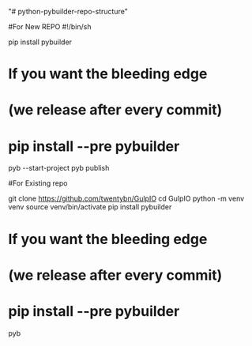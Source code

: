 "# python-pybuilder-repo-structure" 

#For New REPO
  #!/bin/sh

  pip install pybuilder

  # If you want the bleeding edge
  # (we release after every commit)
  # pip install --pre pybuilder

  pyb --start-project
  pyb publish
  
  
  #For Existing repo
  
  git clone https://github.com/twentybn/GulpIO
  cd GulpIO
  python -m venv venv
  source venv/bin/activate
  pip install pybuilder

  # If you want the bleeding edge
  # (we release after every commit)
  # pip install --pre pybuilder

  pyb


